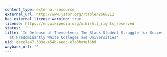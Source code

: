 ```yaml
---
content_type: external-resource
external_url: http://www.jstor.org/stable/2668212
has_external_license_warning: true
license: https://en.wikipedia.org/wiki/All_rights_reserved
status: ''
title: 'In Defense of Themselves: The Black Student Struggle for Success and Recognition
  at Predominantly White Colleges and Universities'
uid: eece7e47-303e-454b-aedc-e7a3ba9ef6bd
wayback_url: ''
---
```

